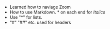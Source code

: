 * Learned how to naviage Zoom
* How to use Markdown. * on each end for *Italics*
* Use "*" for lists.
*  "#" "##" etc. used for headers
